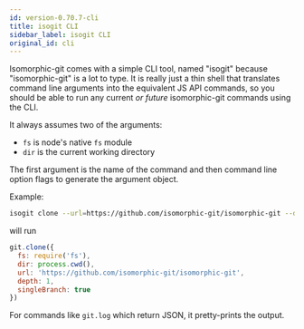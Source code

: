 ```yaml
---
id: version-0.70.7-cli
title: isogit CLI
sidebar_label: isogit CLI
original_id: cli
---
```


Isomorphic-git comes with a simple CLI tool, named "isogit" because "isomorphic-git" is a lot to type.
It is really just a thin shell that translates command line arguments into the equivalent JS API commands,
so you should be able to run any current *or future* isomorphic-git commands using the CLI.

It always assumes two of the arguments:
- `fs` is node's native `fs` module
- `dir` is the current working directory

The first argument is the name of the command and then command line option flags to generate the argument object.

Example:

```sh
isogit clone --url=https://github.com/isomorphic-git/isomorphic-git --depth=1 --singleBranch
```

will run

```js
git.clone({
  fs: require('fs'),
  dir: process.cwd(),
  url: 'https://github.com/isomorphic-git/isomorphic-git',
  depth: 1,
  singleBranch: true
})
```

For commands like `git.log` which return JSON, it pretty-prints the output.

